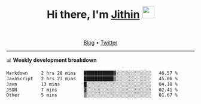 <h1 align="center">Hi there, I'm <a href="https://jithset.github.io/" target="_blank">Jithin</a> <img
src="https://github.com/blackcater/blackcater/raw/main/images/Hi.gif" height="32" /></h1>

<br />

<p align="center">
  <a href="https://jithset.github.io">Blog</a> •
  <a href="https://twitter.com/jithset">Twitter</a>
</p>

---

📊 **Weekly development breakdown**

<!--START_SECTION:waka-->

```txt
Markdown     2 hrs 28 mins   ███████████▓░░░░░░░░░░░░░   46.57 %
JavaScript   2 hrs 23 mins   ███████████▒░░░░░░░░░░░░░   45.06 %
Java         13 mins         █░░░░░░░░░░░░░░░░░░░░░░░░   04.18 %
JSON         7 mins          ▓░░░░░░░░░░░░░░░░░░░░░░░░   02.41 %
Other        5 mins          ▒░░░░░░░░░░░░░░░░░░░░░░░░   01.67 %
```

<!--END_SECTION:waka-->

